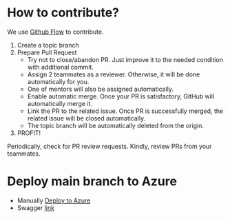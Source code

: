 # How to contribute?
We use [Github Flow](https://docs.github.com/en/get-started/quickstart/github-flow) to contribute.
1. Create a topic branch
3. Prepare Pull Request
   - Try not to close/abandon PR. Just improve it to the needed condition with additional commit.
   - Assign 2 teammates as a reviewer. Otherwise, it will be done automatically for you.
   - One of mentors will also be assigned automatically.
   - Enable automatic merge. Once your PR is satisfactory, GitHub will automatically merge it.
   - Link the PR to the related issue. Once PR is successfully merged, the related issue will be closed automatically.
   - The topic branch will be automatically deleted from the origin.
4. PROFIT!

Periodically, check for PR review requests. Kindly, review PRs from your teammates.


# Deploy main branch to Azure
- Manually [Deploy to Azure](https://github.com/exadelsandbox2022feb/main/actions/workflows/cd.yml)
- Swagger [link](https://exadelsandbox-officebooking-dev.azurewebsites.net/swagger/index.html)
